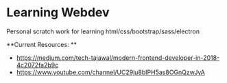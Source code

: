 # Learning Webdev
Personal scratch work for learning html/css/bootstrap/sass/electron

**Current Resources: **

* https://medium.com/tech-tajawal/modern-frontend-developer-in-2018-4c2072fa2b9c
* https://www.youtube.com/channel/UC29ju8bIPH5as8OGnQzwJyA